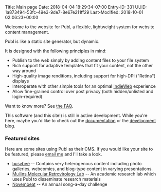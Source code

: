 Title: Main page
Date: 2018-04-04 18:29:34-07:00
Entry-ID: 331
UUID: 1a873494-53fc-49e3-9de7-8e67e211ff29
Last-Modified: 2018-10-01 02:06:23+00:00

Welcome to the website for Publ, a flexible, lightweight system for website content management.

Publ is like a static site generator, but dynamic.

It is designed with the following principles in mind:

* Publish to the web simply by adding content files to your file system
* Rich support for adaptive templates that fit your content, not the other way around
* High-quality image renditions, including support for high-DPI ("Retina") displays
* Interoperate with other simple tools for an optimal [IndieWeb](http://indieweb.org) experience
* Allow fine-grained control over post privacy (both hidden/unlisted and login-required)

Want to know more? See [the FAQ](/faq).

This software (and this site!) is still in active development. While you're
here, maybe you'd like to check out the [documentation](/manual/) or the
[development blog](/blog/).

### Featured sites

Here are some sites using Publ as their CMS. If you would like your site to be
featured, please [email me](mailto:fluffy-AT-beesbuzz-DOT-biz?subject=A+Publ+site)
and I'll take a look.

* [busybee](https://beesbuzz.biz/) -- Contains very heterogenous content including photo galleries, webcomics, and blog-type content in varying presentations.
* [Mullins Molecular Retrovirology Lab](https://mullinslab.microbiol.washington.edu/) -- An academic research lab which uses Publ to disseminate research materials
* [Novembeat](https://novembeat.com/) -- An annual song-a-day challenge
